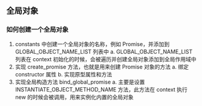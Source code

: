 
## 全局对象

### 如何创建一个全局对象

1. constants 中创建一个全局对象的名称，例如 Promise，并添加到 GLOBAL_OBJECT_NAME_LIST 列表中
    a. GLOBAL_OBJECT_NAME_LIST 列表在 context 初始化的时候，会被遍历并创建全局对象添加到全局作用域中
2. 实现 create_promise 方法，也就是用来创建 Promise 对象的方法
    a. 绑定 constructor 属性
    b. 实现原型属性和方法
3. 实现全局构造方法 bind_global_promise
    a. 主要是设置 INSTANTIATE_OBJECT_METHOD_NAME 方法，此方法在 context 执行 new 的时候会被调用，用来实例化内置的全局对象
